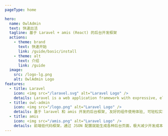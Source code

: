```yaml
---
pageType: home

hero:
  name: OwlAdmin
  text: 快速出活
  tagline: 基于 Laravel + amis (React) 的后台开发框架
  actions:
    - theme: brand
      text: 快速开始
      link: /guide/basic/install
    - theme: alt
      text: 介绍
      link: /guide
  image:
    src: /logo-lg.png
    alt: OwlAdmin Logo
features:
  - title: Laravel
    icon: <img src="/laravel.svg" alt="Laravel Logo" />
    details: Laravel is a web application framework with expressive, elegant syntax. We’ve already laid the foundation — freeing you to create without sweating the small things.
  - title: owl-admin
    icon: <img src="/logo.png" alt="Laravel Logo" />
    details: 基于 laravel 和 amis 开发的后台框架, 友好的组件使用体验, 可轻松实现复杂页面, 内置代码生成器, 让开发者快速搭建后台管理系统
  - title: amis
    icon: <img src="/amis.png" alt="Laravel Logo" />
    details: 前端低代码框架，通过 JSON 配置就能生成各种后台页面，极大减少开发成本，甚至可以不需要了解前端。
---
```

